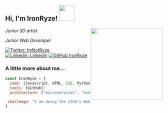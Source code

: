 <h2> Hi, I'm IronRyze! <img src="https://media.giphy.com/media/mGcNjsfWAjY5AEZNw6/giphy.gif" width="50"></h2>
<img align='right' src="https://media.giphy.com/media/nm6266UyRc2EnfpAo8/giphy.gif" width="230">
<p><em>Junior 3D artist</em></p>
<p><em>Junior Web Developer</em></p>

[![Twitter: ImNotRyze](https://img.shields.io/twitter/follow/ImNotRyze?style=social)](https://twitter.com/ImNotRyze)
[![Linkedin: Linkedin](https://img.shields.io/badge/-Linkedin-blue?style=flat-square&logo=Linkedin&logoColor=white&link=https://www.linkedin.com/in/jgarriguesfranco/)](https://www.linkedin.com/in/jgarriguesfranco/)
[![GitHub IronRyze](https://img.shields.io/github/followers/IronRyze?label=follow&style=social)](https://github.com/IronRyze)


### A little more about me...  

```javascript
const IronRyze = {
  code: [Javascript, HTML, CSS, Python];
  tools: [GitHub];
  architecture: ["microservices", "event-driven", "design system pattern"];

 challenge: "I am doing the CS50's Web Programming with Python and Javascript";
}
```
